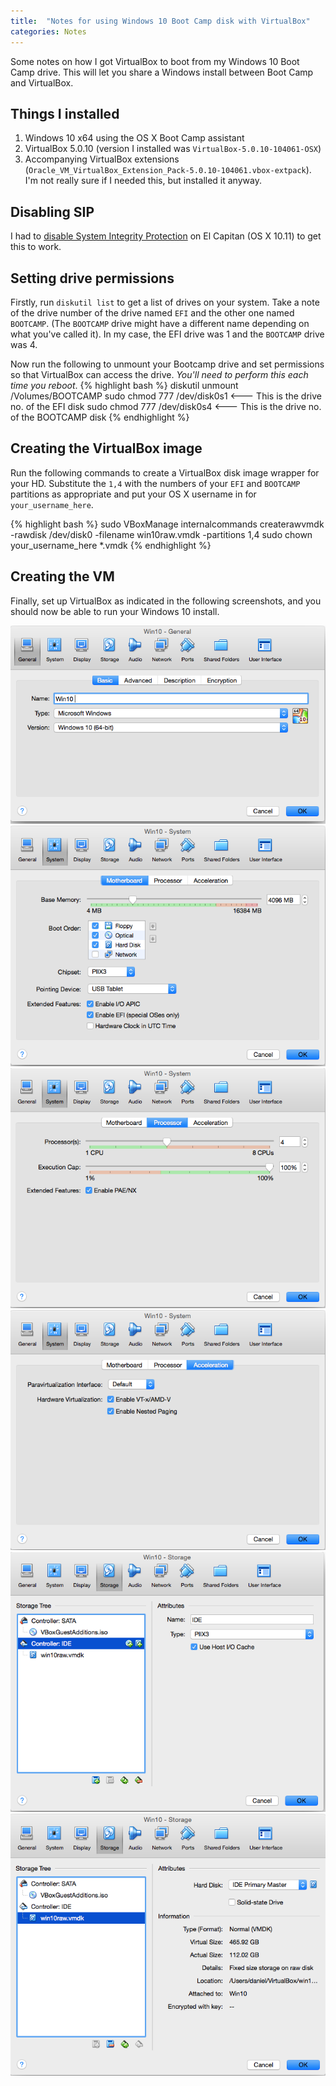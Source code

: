 ```yaml
---
title:  "Notes for using Windows 10 Boot Camp disk with VirtualBox"
categories: Notes
---
```


Some notes on how I got VirtualBox to boot from my Windows 10 Boot Camp drive. This will let you share a Windows install between Boot Camp and VirtualBox.

## Things I installed

1. Windows 10 x64 using the OS X Boot Camp assistant
1. VirtualBox 5.0.10 (version I installed was `VirtualBox-5.0.10-104061-OSX`)
1. Accompanying VirtualBox extensions (`Oracle_VM_VirtualBox_Extension_Pack-5.0.10-104061.vbox-extpack`). I'm not really sure if I needed this, but installed it anyway.

## Disabling SIP

I had to [disable System Integrity Protection](https://developer.apple.com/library/mac/documentation/Security/Conceptual/System_Integrity_Protection_Guide/ConfiguringSystemIntegrityProtection/ConfiguringSystemIntegrityProtection.html) on El Capitan (OS X 10.11) to get this to work. 

## Setting drive permissions
Firstly, run `diskutil list` to get a list of drives on your system. Take a note of the drive number of the drive named `EFI` and the other one named `BOOTCAMP`. (The `BOOTCAMP` drive might have a different name depending on what you've called it). In my case, the EFI drive was 1 and the `BOOTCAMP` drive was 4.
 
Now run the following to unmount your Bootcamp drive and set permissions so that VirtualBox can access the drive. *You'll need to perform this each time you reboot*.
{% highlight bash %}
diskutil unmount /Volumes/BOOTCAMP
sudo chmod 777 /dev/disk0s1 <--- This is the drive no. of the EFI disk
sudo chmod 777 /dev/disk0s4 <--- This is the drive no. of the BOOTCAMP disk
{% endhighlight %}

## Creating the VirtualBox image
Run the following commands to create a VirtualBox disk image wrapper for your HD. Substitute the `1,4` with the numbers of your `EFI` and `BOOTCAMP` partitions as appropriate and put your OS X username in for `your_username_here`.

{% highlight bash %}
sudo VBoxManage internalcommands createrawvmdk -rawdisk /dev/disk0 -filename win10raw.vmdk -partitions 1,4
sudo chown your_username_here *.vmdk
{% endhighlight %}

## Creating the VM

Finally, set up VirtualBox as indicated in the following screenshots, and you should now be able to run your Windows 10 install.

<img src="/images/basic.png">

<img src="/images/motherboard.png">

<img src="/images/processor.png">

<img src="/images/acceleration.png">

<img src="/images/disk_controller.png">

<img src="/images/disk.png">

